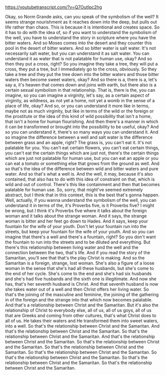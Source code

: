 https://youtubetranscript.com/?v=Q7OutIpc2hg

 Okay, so Norm Grande asks, can you speak of the symbolism of the well? It seems strange nourishment as it reaches down into the deep, but pulls out life rather than chaos. This is because it is intentional and creates space. So it has to do with the idea of, so if you want to understand the symbolism of the well, you have to understand the story in scripture where you have the bitter waters. And so Moses comes into the desert and they counter this pool in the desert of bitter waters. And so bitter water is salt water. It's not necessarily salt water, but you can understand it as salt water. You can understand it as water that is not palatable for human use, okay? And so then they put a cross, right? So you imagine they take a tree, they will put a cross, they put a tree, but I immediately go to the cross, obviously. So they take a tree and they put the tree down into the bitter waters and those bitter waters then become sweet waters, okay? And so there is a, there is a, let's say a, it's heaven that comes down and joins with earth, but there also is a certain sexual symbolism in that relationship. That is, there is the, you can imagine, so you can imagine a virginity, let's say, as a certain aspect of virginity, as wildness, as not yet a home, not yet a womb in the sense of a place of life, okay? And so, or you can understand it more like in terms, maybe not as much virginity, but like in terms of the wild or the foreign or the prostitute or the idea of this kind of wild possibility that isn't a home, that isn't a home for human flourishing. And then there's a manner in which it can be transformed or brought into the possibility to be useful, okay? And so you can understand it, there's so many ways you can understand it. And so imagine the difference between a well and salt water is the difference between grass and an apple, right? The grass is, you can't eat it. It's not palatable for you. You can't eat certain flowers, you can't eat certain things, you can't eat the certain things which are just not, there's the certain things which are just not palatable for human use, but you can eat an apple or you can eat a tomato or something else that grows from the ground as well. And so that's the idea of the difference between wild and bitter waters and pure water. And so that's what a well is. And the well, it may, because it's also contained, that also has to do with this idea of constraint on that, which is wild and out of control. There's this like containment and then that becomes palatable for human use. So, sorry, that might've seemed extremely abstract, but I think that in this context, this is the best that's gonna happen. Well, actually, if you wanna understand the symbolism of the well, you can understand it in terms of the, it's Proverbs five, is it Proverbs five? I might be wrong, but I think it's Proverbs five where it talks about the foreign woman and it talks about the strange woman. And it says, the strange woman is bitter and her feet go down to Hades. And it says, keep your fountain for the wife of your youth. Don't let your fountain run into the streets, but keep your fountain for the wife of your youth. And so you can imagine that there's a well and there's a fountain, right? So you don't want the fountain to run into the streets and to be diluted and everything. But there's this relationship between living water and the well and the connection between the two, that's life. And if you read the story of the Samaritan, you'll see that that's the play Christ is making. And so the Samaritan is a foreign, strange, lost woman. She's also a figure of a loose woman in the sense that she's had all these husbands, but she's come to the end of her cycle. She's come to the end and she's had six husbands and she's had five husbands and the sixth one is illegitimate. And now she has, that's her seventh husband is Christ. And that seventh husband is now she takes water out of a well and then Christ offers her living water. So that's the joining of the masculine and feminine, the joining of the gathering in of the foreign and the strange into that which now becomes palatable. And that's a relationship between Christ and the Samaritan. But it's also the relationship of Christ to everybody else, all of us, all of us goys, all of us that are Greeks and coming from other cultures, that's what Christ does to all of us. He takes their waters and He transformed them into sweet waters, into a well. So that's the relationship between Christ and the Samaritan. And that's the relationship between Christ and the Samaritan. So that's the relationship between Christ and the Samaritan. And that's the relationship between Christ and the Samaritan. So that's the relationship between Christ and the Samaritan. So that's the relationship between Christ and the Samaritan. So that's the relationship between Christ and the Samaritan. So that's the relationship between Christ and the Samaritan. So that's the relationship between Christ and the Samaritan. So that's the relationship between Christ and the Samaritan.